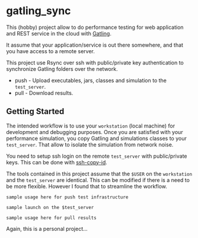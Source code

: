 # gatling_sync

This (hobby) project allow to do performance testing for web application and REST service in the cloud with [Gatling](https://gatling.io/).

It assume that your application/service is out there somewhere, and that you have access to a remote server.

This project use Rsync over ssh with public/private key authentication to synchronize Gatling folders over the network.

* push - Upload executables, jars, classes and simulation to the `test_server`.
* pull - Download results.


## Getting Started

The intended workflow is to use your `workstation` (local machine) for development and debugging purposes. 
Once you are satisfied with your performance simulation, you copy Gatling and simulations classes to your `test_server`. 
That allow to isolate the simulation from network noise.

You need to setup ssh login on the remote `test_server` with public/private keys. 
This can be done with [ssh-copy-id](https://www.ssh.com/ssh/copy-id).

The tools contained in this project assume that the `$USER` on the `workstation` and the `test_server` are identical.
This can be modified if there is a need to be more flexible.
However I found that to streamline the workflow.

~~~~
sample usage here for push test infrastructure
~~~~

~~~~
sample launch on the $test_server
~~~~

~~~~
sample usage here for pull results
~~~~

Again, this is a personal project...
